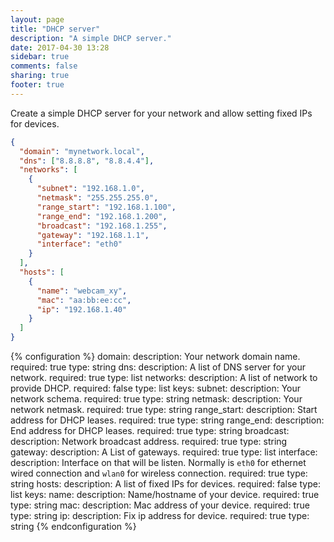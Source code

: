 ```yaml
---
layout: page
title: "DHCP server"
description: "A simple DHCP server."
date: 2017-04-30 13:28
sidebar: true
comments: false
sharing: true
footer: true
---
```


Create a simple DHCP server for your network and allow setting fixed IPs for devices.

```json
{
  "domain": "mynetwork.local",
  "dns": ["8.8.8.8", "8.8.4.4"],
  "networks": [
    {
      "subnet": "192.168.1.0",
      "netmask": "255.255.255.0",
      "range_start": "192.168.1.100",
      "range_end": "192.168.1.200",
      "broadcast": "192.168.1.255",
      "gateway": "192.168.1.1",
      "interface": "eth0"
    }
  ],
  "hosts": [
    {
      "name": "webcam_xy",
      "mac": "aa:bb:ee:cc",
      "ip": "192.168.1.40"
    }
  ]
}
```

{% configuration %}
domain:
  description: Your network domain name.
  required: true
  type: string
dns:
  description: A list of DNS server for your network.
  required: true
  type: list
networks:
  description: A list of network to provide DHCP.
  required: false
  type: list
  keys:
    subnet:
      description: Your network schema.
      required: true
      type: string
    netmask:
      description: Your network netmask.
      required: true
      type: string
    range_start:
      description: Start address for DHCP leases.
      required: true
      type: string
    range_end:
      description: End address for DHCP leases.
      required: true
      type: string
    broadcast:
      description: Network broadcast address.
      required: true
      type: string
    gateway:
      description: A List of gateways.
      required: true
      type: list
    interface:
      description: Interface on that will be listen. Normally is `eth0` for ethernet wired connection and `wlan0` for wireless connection.
      required: true
      type: string
hosts:
  description: A list of fixed IPs for devices.
  required: false
  type: list
  keys:
    name:
      description: Name/hostname of your device.
      required: true
      type: string
    mac:
      description: Mac address of your device.
      required: true
      type: string
    ip:
      description: Fix ip address for device.
      required: true
      type: string
{% endconfiguration %}
